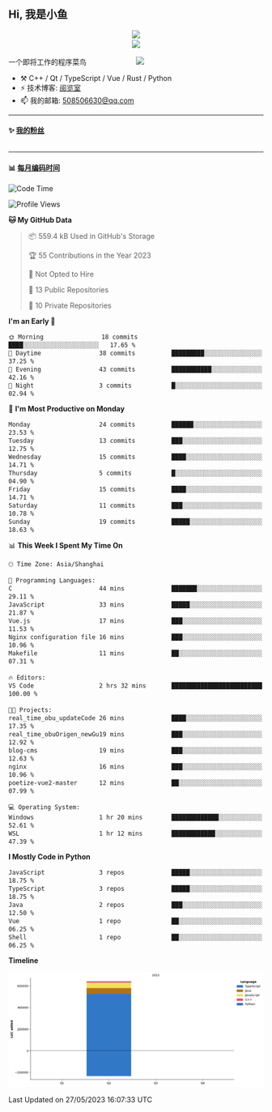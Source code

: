 <!--
**小鱼/小鱼** is a ✨ _special_ ✨ repository because its `README.md` (this file) appears on your GitHub profile.

Here are some ideas to get you started:

- 🔭 I’m currently working on ...
- 🌱 I’m currently learning ...
- 👯 I’m looking to collaborate on ...
- 🤔 I’m looking for help with ...
- 💬 Ask me about ...
- 📫 How to reach me: ...
- 😄 Pronouns: ...
- ⚡ Fun fact: ...
-->

## Hi, 我是小鱼

<div align=center><img src="https://profile-counter.glitch.me/XiaoYuer2022/count.svg"></div>



<div align=center><img src="https://streak-stats.demolab.com?user=XiaoYuer2022&locale=zh_Hans"></div>



[<img align="right" width="50%" src="https://github-readme-stats-ouuan.vercel.app/api?username=XiaoYuer2022&show_icons=true">](https://metrics.lecoq.io/xlz122#gh-light-mode-only)

一个即将工作的程序菜鸟

-   :hammer_and_pick: C++ / Qt / TypeScript / Vue / Rust / Python
-   ⚡ 技术博客: [阅览室](https://haoxx.netlify.app/)
-   📫 我的邮箱: 508506630@qq.com

---

#### :sparkles: [我的粉丝](https://github.com/XiaoYuer2022?tab=followers)

<!--START_SECTION:followers-->
<table>
  </tr>
</table>
<!--END_SECTION:followers-->

---

#### :bar_chart: [每月编码时间](https://github.com/muety/wakapi)

<!--START_SECTION:waka-->
![Code Time](http://img.shields.io/badge/Code%20Time-24%20hrs%2046%20mins-blue)

![Profile Views](http://img.shields.io/badge/Profile%20Views-54-blue)

**🐱 My GitHub Data** 

> 📦 559.4 kB Used in GitHub's Storage 
 > 
> 🏆 55 Contributions in the Year 2023
 > 
> 🚫 Not Opted to Hire
 > 
> 📜 13 Public Repositories 
 > 
> 🔑 10 Private Repositories 
 > 
**I'm an Early 🐤** 

```text
🌞 Morning                18 commits          ████░░░░░░░░░░░░░░░░░░░░░   17.65 % 
🌆 Daytime                38 commits          █████████░░░░░░░░░░░░░░░░   37.25 % 
🌃 Evening                43 commits          ███████████░░░░░░░░░░░░░░   42.16 % 
🌙 Night                  3 commits           █░░░░░░░░░░░░░░░░░░░░░░░░   02.94 % 
```
📅 **I'm Most Productive on Monday** 

```text
Monday                   24 commits          ██████░░░░░░░░░░░░░░░░░░░   23.53 % 
Tuesday                  13 commits          ███░░░░░░░░░░░░░░░░░░░░░░   12.75 % 
Wednesday                15 commits          ████░░░░░░░░░░░░░░░░░░░░░   14.71 % 
Thursday                 5 commits           █░░░░░░░░░░░░░░░░░░░░░░░░   04.90 % 
Friday                   15 commits          ████░░░░░░░░░░░░░░░░░░░░░   14.71 % 
Saturday                 11 commits          ███░░░░░░░░░░░░░░░░░░░░░░   10.78 % 
Sunday                   19 commits          █████░░░░░░░░░░░░░░░░░░░░   18.63 % 
```


📊 **This Week I Spent My Time On** 

```text
🕑︎ Time Zone: Asia/Shanghai

💬 Programming Languages: 
C                        44 mins             ███████░░░░░░░░░░░░░░░░░░   29.11 % 
JavaScript               33 mins             █████░░░░░░░░░░░░░░░░░░░░   21.87 % 
Vue.js                   17 mins             ███░░░░░░░░░░░░░░░░░░░░░░   11.53 % 
Nginx configuration file 16 mins             ███░░░░░░░░░░░░░░░░░░░░░░   10.96 % 
Makefile                 11 mins             ██░░░░░░░░░░░░░░░░░░░░░░░   07.31 % 

🔥 Editors: 
VS Code                  2 hrs 32 mins       █████████████████████████   100.00 % 

🐱‍💻 Projects: 
real_time_obu_updateCode 26 mins             ████░░░░░░░░░░░░░░░░░░░░░   17.35 % 
real_time_obuOrigen_newGu19 mins             ███░░░░░░░░░░░░░░░░░░░░░░   12.92 % 
blog-cms                 19 mins             ███░░░░░░░░░░░░░░░░░░░░░░   12.63 % 
nginx                    16 mins             ███░░░░░░░░░░░░░░░░░░░░░░   10.96 % 
poetize-vue2-master      12 mins             ██░░░░░░░░░░░░░░░░░░░░░░░   07.99 % 

💻 Operating System: 
Windows                  1 hr 20 mins        █████████████░░░░░░░░░░░░   52.61 % 
WSL                      1 hr 12 mins        ████████████░░░░░░░░░░░░░   47.39 % 
```

**I Mostly Code in Python** 

```text
JavaScript               3 repos             █████░░░░░░░░░░░░░░░░░░░░   18.75 % 
TypeScript               3 repos             █████░░░░░░░░░░░░░░░░░░░░   18.75 % 
Java                     2 repos             ███░░░░░░░░░░░░░░░░░░░░░░   12.50 % 
Vue                      1 repo              ██░░░░░░░░░░░░░░░░░░░░░░░   06.25 % 
Shell                    1 repo              ██░░░░░░░░░░░░░░░░░░░░░░░   06.25 % 
```



**Timeline**

![Lines of Code chart](https://raw.githubusercontent.com/XiaoYuer2022/XiaoYuer2022/main/assets/bar_graph.png)


 Last Updated on 27/05/2023 16:07:33 UTC
<!--END_SECTION:waka-->
